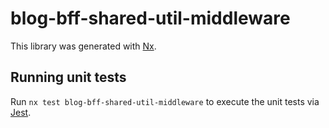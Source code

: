 # blog-bff-shared-util-middleware

This library was generated with [Nx](https://nx.dev).

## Running unit tests

Run `nx test blog-bff-shared-util-middleware` to execute the unit tests via [Jest](https://jestjs.io).
